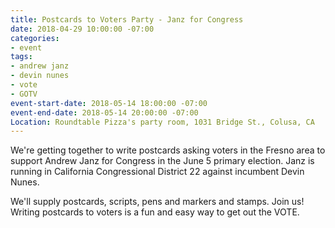 ```yaml
---
title: Postcards to Voters Party - Janz for Congress
date: 2018-04-29 10:00:00 -07:00
categories:
- event
tags:
- andrew janz
- devin nunes
- vote
- GOTV
event-start-date: 2018-05-14 18:00:00 -07:00
event-end-date: 2018-05-14 20:00:00 -07:00
Location: Roundtable Pizza's party room, 1031 Bridge St., Colusa, CA
---
```


We're getting together to write postcards asking voters in the Fresno area to support Andrew Janz for Congress in the June 5 primary election. Janz is running in California Congressional District 22 against incumbent Devin Nunes. 

We'll supply postcards, scripts, pens and markers and stamps. Join us! Writing postcards to voters is a fun and easy way to get out the VOTE. 